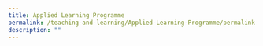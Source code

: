 ```yaml
---
title: Applied Learning Programme
permalink: /teaching-and-learning/Applied-Learning-Programme/permalink
description: ""
---
```

